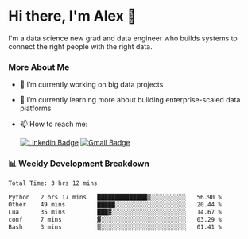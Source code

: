 # Hi there, I'm Alex  👋

I'm a data science new grad and data engineer who builds systems to connect the right people with the right data. 

### More About Me

- 🔭 I’m currently working on big data projects
- 🌱 I’m currently learning more about building enterprise-scaled data platforms
- 📫 How to reach me:

  [![Linkedin Badge](https://img.shields.io/badge/LinkedIn-0077B5?style=for-the-badge&logo=linkedin&logoColor=white)](https://www.linkedin.com/in/itsalexchen) [![Gmail Badge](https://img.shields.io/badge/Gmail-D14836?style=for-the-badge&logo=gmail&logoColor=white)](mailto:itsalexchen@gmail.com)




### 📊 Weekly Development Breakdown
<!--START_SECTION:waka-->

```txt
Total Time: 3 hrs 12 mins

Python   2 hrs 17 mins   ██████████████▒░░░░░░░░░░   56.90 %
Other    49 mins         █████░░░░░░░░░░░░░░░░░░░░   20.44 %
Lua      35 mins         ███▓░░░░░░░░░░░░░░░░░░░░░   14.67 %
conf     7 mins          ▓░░░░░░░░░░░░░░░░░░░░░░░░   03.29 %
Bash     3 mins          ▒░░░░░░░░░░░░░░░░░░░░░░░░   01.41 %
```

<!--END_SECTION:waka-->
